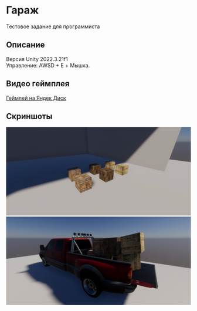 # Гараж  
Тестовое задание для программиста  
## Описание  
Версия Unity 2022.3.21f1  
Управление: AWSD + E + Мышка.  
## Видео геймплея  
[Геймлей на Яндек Диск](https://disk.yandex.ru/i/vVsJ9J7zMd4llw)  
## Скриншоты  
![Текст с описанием картинки](img_readme/img_1.jpg)  
![Текст с описанием картинки](img_readme/img_2.jpg)  